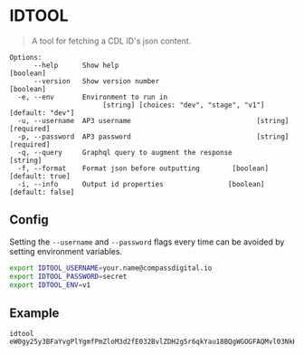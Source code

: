 # IDTOOL

> A tool for fetching a CDL ID's json content.

```
Options:
      --help      Show help                                            [boolean]
      --version   Show version number                                  [boolean]
  -e, --env       Environment to run in
                       [string] [choices: "dev", "stage", "v1"] [default: "dev"]
  -u, --username  AP3 username                               [string] [required]
  -p, --password  AP3 password                               [string] [required]
  -q, --query     Graphql query to augment the response                 [string]
  -f, --format    Format json before outputting        [boolean] [default: true]
  -i, --info      Output id properties                [boolean] [default: false]
```

## Config

Setting the `--username` and `--password` flags every time can be avoided by setting environment variables.

```sh
export IDTOOL_USERNAME=your.name@compassdigital.io
export IDTOOL_PASSWORD=secret
export IDTOOL_ENV=v1
```

## Example

```
idtool eW0gy25y3BFaYvgPlYgmfPmZloM3d2fE032BvlZDH2g5r6qkYau18BQgWGOGFAQMvl03NkHX80
```
